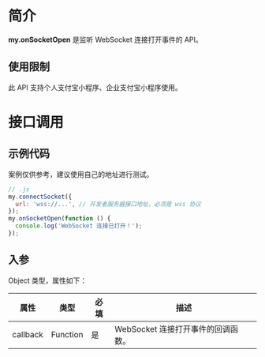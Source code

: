 # 简介

**my.onSocketOpen** 是监听 WebSocket 连接打开事件的 API。

## 使用限制

此 API 支持个人支付宝小程序、企业支付宝小程序使用。

# 接口调用

## 示例代码

案例仅供参考，建议使用自己的地址进行测试。

```javascript
// .js
my.connectSocket({
  url: 'wss://...', // 开发者服务器接口地址，必须是 wss 协议
});
my.onSocketOpen(function () {
  console.log('WebSocket 连接已打开！');
});
```

## 入参

Object 类型，属性如下：

| **属性** | **类型** | **必填** | **描述**                           |
| -------- | -------- | -------- | ---------------------------------- |
| callback | Function | 是       | WebSocket 连接打开事件的回调函数。 |
